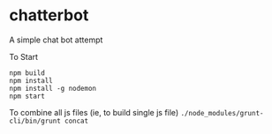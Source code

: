 chatterbot
==========

A simple chat bot attempt

To Start
```
npm build
npm install
npm install -g nodemon
npm start
```

To combine all js files (ie, to build single js file)
`./node_modules/grunt-cli/bin/grunt concat`
